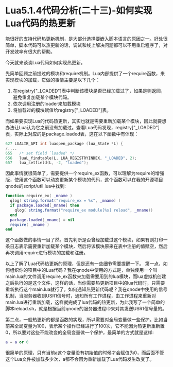# Lua5.1.4代码分析(二十三)-如何实现Lua代码的热更新

能很好的支持代码热更新机制，是大部分选择要嵌入脚本语言的原因之一。好处很简单，脚本代码可以热更新的话，调试和线上解决问题都可以不用重启程序了，对开发效率有很大的帮助。

今天就来谈谈Lua代码如何实现热更新。

先简单回顾之前提过的模块和require机制。Lua内部提供了一个require函数，来实现模块的加载，它做的事情主要是以下几个：
1.  在registry["_LOADED"]表中判断该模块是否已经加载过了，如果是则返回，避免重复加载某个模块代码。
2.  依次调用注册的loader来加载模块
3.  将加载过的模块赋值给registry["_LOADED"]表。

而如果要实现Lua的代码热更新，其实也就是需要重新加载某个模块，因此就要想办法让Lua认为它之前没有加载过。查看Lua代码发现，registry["_LOADED"]表，实际上对应的是package.loaded表，这在以下函数中有体现：

```c
627 LUALIB_API int luaopen_package (lua_State *L) {
/....
655   /* set field `loaded' */
656   luaL_findtable(L, LUA_REGISTRYINDEX, "_LOADED", 2);
657   lua_setfield(L, -2, "loaded");
```

因此事情就很简单了，需要提供一个require_ex函数，可以理解为require的增强版，使用这个函数可以动态更新某个模块的代码，这个函数可以在我的开源项目qnode的script/util.lua中找到:

```lua
function require_ex( _mname )
  qlog( string.format("require_ex = %s", _mname) )
  if package.loaded[_mname] then
    qlog( string.format("require_ex module[%s] reload", _mname))
  end
  package.loaded[_mname] = nil
  require( _mname )
end
```

这个函数做的事情一目了然。首先判断是否曾经加载过这个模块，如果有则打印一条日志表示需要重新加载某个模块，然后将该模块原来在表中注册的值赋空，然后再次调用require进行模块的加载和注册。

以上了解了Lua代码热更新的原理，但是还有一些细节需要提醒一下。
第一点，如何组织你的项目中的Lua代码？我在qnode中使用的方式是，单独使用一个叫main.lua的文件调用require_ex函数来加载需要用到的lua模块，而lua虚拟机创建之后执行的是这个文件，这样的话，当你需要热更新项目中的lua代码时，只需要重新执行这个main.lua就行了。如何通知热更新代码呢？我在qnode中使用的信号机制，当服务器收到USR1信号时，通知所有工作进程，由工作进程来重新对main.lua进行重新加载，这样就完成了lua代码的热更新，为此我写了一个简单的脚本reload.sh，就是根据当前qnode的服务器进程ID来对其发送USR1信号量的。

第二点，一般热更新的都是函数的实现，所以需要对全局变量做一些保护。比如当前某全局变量为100，表示某个操作已经进行了100次，它不能因为热更新重新置0，所以要对这些不能改变的全局变量做一个保护，最简单的方式就是这样:

```lua
a = a or 0

```

很简单的原理，只有当前a这个变量没有初始值的时候才会赋值为0，而后面不管这个Lua文件被加载多少次，a都不会因为重新加载了Lua代码发生改变了。



